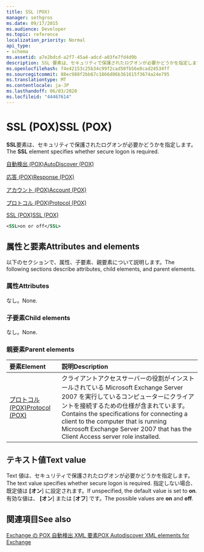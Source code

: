 ```yaml
---
title: SSL (POX)
manager: sethgros
ms.date: 09/17/2015
ms.audience: Developer
ms.topic: reference
localization_priority: Normal
api_type:
- schema
ms.assetid: a7e2bdcd-a2f7-45a4-adcd-a03fe7fd4d9b
description: SSL 要素は、セキュリティで保護されたログオンが必要かどうかを指定します。
ms.openlocfilehash: f4e42153c25b34c99f2cad50fb56e8cad24534ff
ms.sourcegitcommit: 88ec988f2bb67c1866d06b361615f3674a24e795
ms.translationtype: MT
ms.contentlocale: ja-JP
ms.lasthandoff: 06/03/2020
ms.locfileid: "44467614"
---
```

# <a name="ssl-pox"></a><span data-ttu-id="e582f-103">SSL (POX)</span><span class="sxs-lookup"><span data-stu-id="e582f-103">SSL (POX)</span></span>

<span data-ttu-id="e582f-104">**SSL**要素は、セキュリティで保護されたログオンが必要かどうかを指定します。</span><span class="sxs-lookup"><span data-stu-id="e582f-104">The **SSL** element specifies whether secure logon is required.</span></span> 
  
[<span data-ttu-id="e582f-105">自動検出 (POX)</span><span class="sxs-lookup"><span data-stu-id="e582f-105">AutoDiscover (POX)</span></span>](autodiscover-pox.md)
  
[<span data-ttu-id="e582f-106">応答 (POX)</span><span class="sxs-lookup"><span data-stu-id="e582f-106">Response (POX)</span></span>](response-pox.md)
  
[<span data-ttu-id="e582f-107">アカウント (POX)</span><span class="sxs-lookup"><span data-stu-id="e582f-107">Account (POX)</span></span>](account-pox.md)
  
[<span data-ttu-id="e582f-108">プロトコル (POX)</span><span class="sxs-lookup"><span data-stu-id="e582f-108">Protocol (POX)</span></span>](protocol-pox.md)
  
[<span data-ttu-id="e582f-109">SSL (POX)</span><span class="sxs-lookup"><span data-stu-id="e582f-109">SSL (POX)</span></span>](ssl-pox.md)
  
```xml
<SSL>on or off</SSL>
```

## <a name="attributes-and-elements"></a><span data-ttu-id="e582f-110">属性と要素</span><span class="sxs-lookup"><span data-stu-id="e582f-110">Attributes and elements</span></span>

<span data-ttu-id="e582f-111">以下のセクションで、属性、子要素、親要素について説明します。</span><span class="sxs-lookup"><span data-stu-id="e582f-111">The following sections describe attributes, child elements, and parent elements.</span></span>
  
### <a name="attributes"></a><span data-ttu-id="e582f-112">属性</span><span class="sxs-lookup"><span data-stu-id="e582f-112">Attributes</span></span>

<span data-ttu-id="e582f-113">なし。</span><span class="sxs-lookup"><span data-stu-id="e582f-113">None.</span></span>
  
### <a name="child-elements"></a><span data-ttu-id="e582f-114">子要素</span><span class="sxs-lookup"><span data-stu-id="e582f-114">Child elements</span></span>

<span data-ttu-id="e582f-115">なし。</span><span class="sxs-lookup"><span data-stu-id="e582f-115">None.</span></span>
  
### <a name="parent-elements"></a><span data-ttu-id="e582f-116">親要素</span><span class="sxs-lookup"><span data-stu-id="e582f-116">Parent elements</span></span>

|<span data-ttu-id="e582f-117">**要素**</span><span class="sxs-lookup"><span data-stu-id="e582f-117">**Element**</span></span>|<span data-ttu-id="e582f-118">**説明**</span><span class="sxs-lookup"><span data-stu-id="e582f-118">**Description**</span></span>|
|:-----|:-----|
|[<span data-ttu-id="e582f-119">プロトコル (POX)</span><span class="sxs-lookup"><span data-stu-id="e582f-119">Protocol (POX)</span></span>](protocol-pox.md) <br/> |<span data-ttu-id="e582f-120">クライアントアクセスサーバーの役割がインストールされている Microsoft Exchange Server 2007 を実行しているコンピューターにクライアントを接続するための仕様が含まれています。</span><span class="sxs-lookup"><span data-stu-id="e582f-120">Contains the specifications for connecting a client to the computer that is running Microsoft Exchange Server 2007 that has the Client Access server role installed.</span></span>  <br/> |
   
## <a name="text-value"></a><span data-ttu-id="e582f-121">テキスト値</span><span class="sxs-lookup"><span data-stu-id="e582f-121">Text value</span></span>

<span data-ttu-id="e582f-122">Text 値は、セキュリティで保護されたログオンが必要かどうかを指定します。</span><span class="sxs-lookup"><span data-stu-id="e582f-122">The text value specifies whether secure logon is required.</span></span> <span data-ttu-id="e582f-123">指定しない場合、既定値は **[オン**] に設定されます。</span><span class="sxs-lookup"><span data-stu-id="e582f-123">If unspecified, the default value is set to **on**.</span></span> <span data-ttu-id="e582f-124">有効な値は、 **[オン**] または [**オフ**] です。</span><span class="sxs-lookup"><span data-stu-id="e582f-124">The possible values are **on** and **off**.</span></span>
  
## <a name="see-also"></a><span data-ttu-id="e582f-125">関連項目</span><span class="sxs-lookup"><span data-stu-id="e582f-125">See also</span></span>



[<span data-ttu-id="e582f-126">Exchange の POX 自動検出 XML 要素</span><span class="sxs-lookup"><span data-stu-id="e582f-126">POX Autodiscover XML elements for Exchange</span></span>](pox-autodiscover-xml-elements-for-exchange.md)

